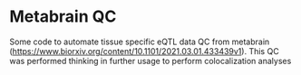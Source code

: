# Metabrain QC

Some code to automate tissue specific eQTL data QC from metabrain  (https://www.biorxiv.org/content/10.1101/2021.03.01.433439v1).
This QC was performed thinking in further usage to perform colocalization analyses



